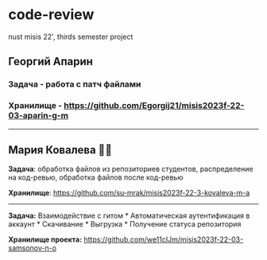 # code-review
nust misis 22', thirds semester project

## Георгий Апарин
### Задача - работа с патч файлами
### Хранилище - https://github.com/Egorgij21/misis2023f-22-03-aparin-g-m

---
##  Мария Ковалева 🧚‍♀️
**Задача**: обработка файлов из репозиториев студентов, распределение на код-ревью, обработка файлов после код-ревью

**Хранилище**: https://github.com/su-mrak/misis2023f-22-3-kovaleva-m-a

---

__Задача:__ Взаимодействие с гитом
    * Автоматическая аутентификация в аккаунт
    * Скачивание
    * Выгрузка
    * Получение статуса репозитория

__Хранилище проекта:__ https://github.com/we11cIJm/misis2023f-22-03-samsonov-n-o
